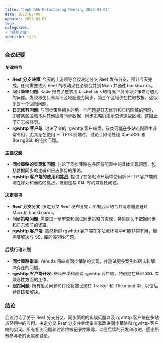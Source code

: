 ```yaml
---
title: "Ceph RGW Refactoring Meeting 2023-03-01"
date: 2023-03-06
updated: 2023-03-07
tags:
categories:
- "视频总结"
subtitle: tech
---
```



### 会议纪要

#### 关键细节
- **Reef 分支决策**: 今天的上游领导会议决定分叉 Reef 发布分支，预计今天完成。任何需要进入 Reef 的改动现在必须合并到 Main 并通过 backboards。
- **同步策略问题**: Katie 报告了在禁用 bucket sink 的情况下测试同步策略时遇到的问题。发现即使只有两个区域配置为同步，第三个区域仍在拉取数据，这似乎是一个回归问题。
- **日志修剪问题**: 与同步策略相关的另一个问题是日志修剪和归档区域的问题，即使某些区域不从其他区域同步数据，同步策略仍指示查询这些区域，这阻止了日志被修剪。
- **rgwhttp 客户端**: 讨论了新的 rgwhttp 客户端类，该类可能在多站点配置中非常有用，尤其是在使用 HTTP/3 前端时。讨论了如何处理 OpenSSL 和 BoringSSL 的链接问题。

#### 主要议题
- **同步策略的实现和问题**: 讨论了同步策略在多区域配置中的具体实现问题，包括数据同步的逻辑和日志修剪的策略。
- **rgwhttp 客户端的使用和挑战**: 探讨了在多站点环境中使用新 HTTP 客户端的潜在好处和面临的挑战，特别是与 SSL 库的兼容性问题。

#### 决定事项
- **Reef 分支分叉**: 决定分叉 Reef 发布分支，所有后续的合并请求需要通过 Main 和 backboards。
- **同步策略问题**: 需要进一步审查和测试同步策略的实现，特别是关于数据同步和日志修剪的逻辑。
- **rgwhttp 客户端**: 虽然新的 rgwhttp 客户端在多站点环境中可能非常有用，但需要解决与 SSL 库的兼容性问题。

#### 后续行动计划
- **同步策略审查**: Yehuda 将审查同步策略的实现，并测试更多案例以确认和解决存在的问题。
- **rgwhttp 客户端开发**: 继续开发和测试 rgwhttp 客户端，特别是在处理 SSL 库兼容性方面的工作。
- **跟踪问题**: 所有相关问题和讨论将被记录在 Tracker 和 Theta pad 中，以便后续跟踪和解决。

### 结论
会议讨论了关于 Reef 分支分叉、同步策略的实现问题以及 rgwhttp 客户端在多站点环境中的应用。决定分叉 Reef 分支并继续审查和改进同步策略和 rgwhttp 客户端的实现。所有相关问题和讨论将被记录并跟踪，以便后续的开发和改进。感谢所有参与者的贡献和讨论。